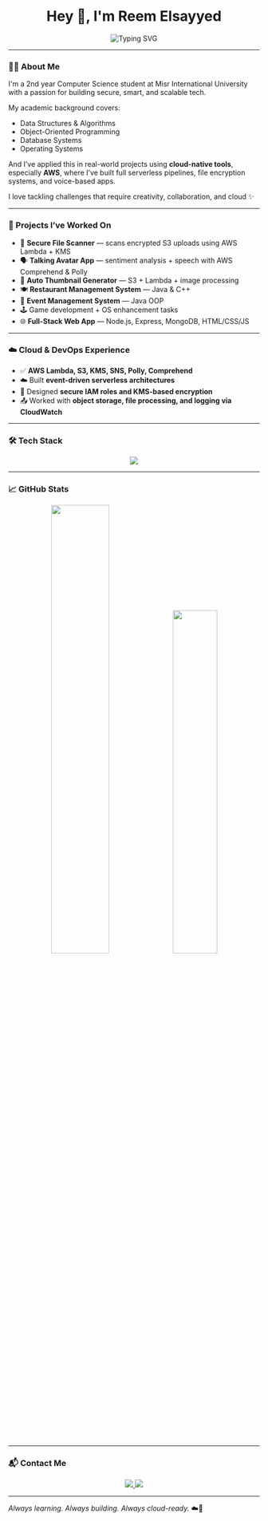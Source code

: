 <h1 align="center">Hey 👋, I'm Reem Elsayyed</h1>

<p align="center">

  <img src="https://readme-typing-svg.herokuapp.com?font=Fira+Code&size=18&pause=1000&center=true&width=600&lines=CS+Student+%F0%9F%92%BB+at+MIU;Cybersecurity+%F0%9F%94%92+%7C+Software+%F0%9F%92%BB+%7C+AI+%F0%9F%A7%96;AWS+Cloud+Builder+%E2%9C%A8+%2B+Serverless+Projects;Open+to+Internships+and+Tech+Challenges" alt="Typing SVG" />
</p>


---

### 👩‍💻 About Me

I'm a 2nd year Computer Science student at Misr International University with a passion for building secure, smart, and scalable tech.

My academic background covers:
- Data Structures & Algorithms
- Object-Oriented Programming
- Database Systems
- Operating Systems

And I’ve applied this in real-world projects using **cloud-native tools**, especially **AWS**, where I’ve built full serverless pipelines, file encryption systems, and voice-based apps.

I love tackling challenges that require creativity, collaboration, and cloud ✨

---

### 🚀 Projects I’ve Worked On

- 🔐 **Secure File Scanner** — scans encrypted S3 uploads using AWS Lambda + KMS  
- 🗣️ **Talking Avatar App** — sentiment analysis + speech with AWS Comprehend & Polly  
- 🌄 **Auto Thumbnail Generator** — S3 + Lambda + image processing  
- 🍽️ **Restaurant Management System** — Java & C++  
- 🎉 **Event Management System** — Java OOP  
- 🕹️ Game development + OS enhancement tasks  
- 🌐 **Full-Stack Web App** — Node.js, Express, MongoDB, HTML/CSS/JS

---

### ☁️ Cloud & DevOps Experience

- ✅ **AWS Lambda, S3, KMS, SNS, Polly, Comprehend**  
- ☁️ Built **event-driven serverless architectures**  
- 🔐 Designed **secure IAM roles and KMS-based encryption**  
- 📤 Worked with **object storage, file processing, and logging via CloudWatch**

---

### 🛠 Tech Stack

<p align="center">
  <img src="https://skillicons.dev/icons?i=python,java,cpp,html,css,js,nodejs,express,mongodb,mysql,aws,git" />
</p>

---

### 📈 GitHub Stats

<p align="center">
  <img src="https://github-readme-stats.vercel.app/api?username=reem668&show_icons=true&theme=tokyonight" width="48%"/>
  <img src="https://github-readme-stats.vercel.app/api/top-langs/?username=reem668&layout=compact&theme=tokyonight" width="42%"/>
</p>

---

### 📬 Contact Me

<p align="center">
  <a href="https://www.linkedin.com/in/reemelsayyed" target="_blank">
    <img src="https://img.shields.io/badge/-LinkedIn-0A66C2?style=for-the-badge&logo=linkedin&logoColor=white"/>
  </a>
  <a href="mailto:reemelsayyed@gmail.com">
    <img src="https://img.shields.io/badge/-Gmail-D14836?style=for-the-badge&logo=gmail&logoColor=white"/>
  </a>
</p>

---

_Always learning. Always building. Always cloud-ready._ ☁️🚀

